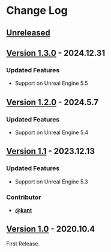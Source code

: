 <!-- markdownlint-disable MD024 -->

# Change Log

## [Unreleased](https://github.com/nutti/UE4-BlueprintToRSTDoc/compare/v1.3.0...main)

<!-- markdownlint-disable-next-line MD013 -->
## [Version 1.3.0](https://github.com/nutti/UE4-BlueprintToRSTDoc/compare/v1.2.0...v1.3.0) - 2024.12.31

### Updated Features

* Support on Unreal Engine 5.5

<!-- markdownlint-disable-next-line MD013 -->
## [Version 1.2.0](https://github.com/nutti/UE4-BlueprintToRSTDoc/compare/v1.1...v1.2.0) - 2024.5.7

### Updated Features

* Support on Unreal Engine 5.4

<!-- markdownlint-disable-next-line MD013 -->
## [Version 1.1](https://github.com/nutti/UE4-BlueprintToRSTDoc/compare/v1.0...v1.1) - 2023.12.13

### Updated Features

* Support on Unreal Engine 5.3

### Contributor

* [**@kant**](https://github.com/kant)

<!-- markdownlint-disable-next-line MD013 -->
## [Version 1.0](https://github.com/nutti/UE4-BlueprintToRSTDoc/compare/2f03fa3ea3ae692582b6cd976aee2ec35c1c8719...v1.0) - 2020.10.4

First Release.
